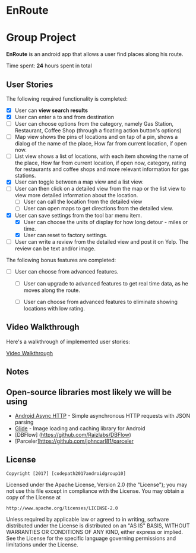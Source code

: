 # EnRoute

# Group Project

**EnRoute** is an android app that allows a user find places along his route.

Time spent: **24** hours spent in total

## User Stories

The following required functionality is completed:

* [X]	User can **view search results**
  * [X] User can enter a to and from destination
  * [ ] User can choose options from the category, namely  Gas Station, Restaurant, Coffee Shop (through a floating action    button's options) 
  * [ ] Map view shows the pins of locations and on tap of a pin, shows a dialog of the name of the place, How far from current location, if open now. 
  * [ ] List view shows a list of locations, with each item showing the name of the place, How far from current location, if open now, category, rating for restaurants and coffee shops and more relevant information for gas stations.
* [X] User can toggle between a map view and a list view. 
* [ ] User can then click on a detailed view from the map or the list view to view more detailed information about the location.
  * [ ] User can call the location from the detailed view
  * [ ] User can open maps to get directions from the detailed view. 
* [X] User can save settings from the tool bar menu item.
  * [X] User can choose the units of display for how long detour - miles or time.
  * [X] User can reset to factory settings. 
* [ ] User can write a review from the detailed view and post it on Yelp. The review can be text and/or image. 

The following bonus features are completed:

* [ ] User can choose from advanced features.
  * [ ] User can upgrade to advanced features to get real time data, as he moves along the route. 
  * [ ] User can choose from advanced features to eliminate showing locations with low rating.
  

## Video Walkthrough

Here's a walkthrough of implemented user stories:

[Video Walkthrough](https://i.imgur.com/5FIhX6b.mp4)

## Notes


## Open-source libraries most likely we will be using 

- [Android Async HTTP](https://github.com/loopj/android-async-http) - Simple asynchronous HTTP requests with JSON parsing
- [Glide](https://github.com/bumptech/glide) - Image loading and caching library for Android
- [DBFlow] (https://github.com/Raizlabs/DBFlow)
- [Parceler]https://github.com/johncarl81/parceler

## License

    Copyright [2017] [codepath2017androidgroup10]

Licensed under the Apache License, Version 2.0 (the "License");
you may not use this file except in compliance with the License.
You may obtain a copy of the License at

    http://www.apache.org/licenses/LICENSE-2.0

Unless required by applicable law or agreed to in writing, software
distributed under the License is distributed on an "AS IS" BASIS,
WITHOUT WARRANTIES OR CONDITIONS OF ANY KIND, either express or implied.
See the License for the specific language governing permissions and
limitations under the License.
